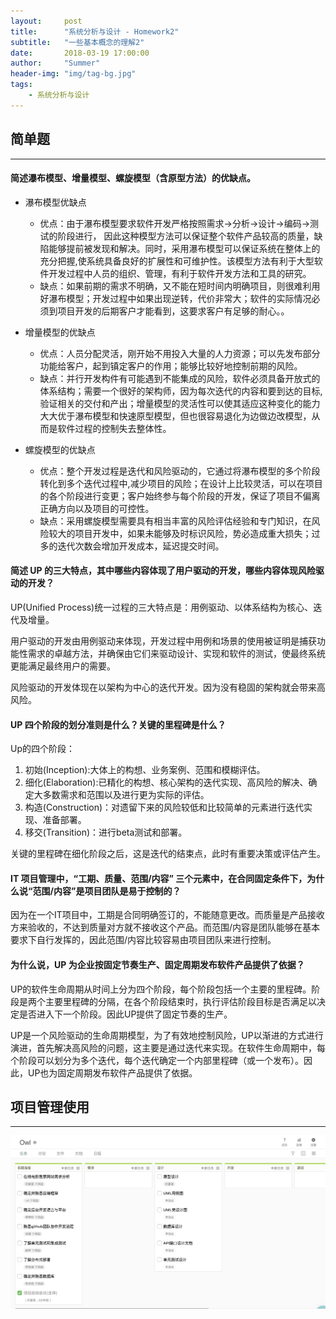 ```yaml
---
layout:     post
title:      "系统分析与设计 - Homework2"
subtitle:   "一些基本概念的理解2"
date:       2018-03-19 17:00:00
author:     "Summer"
header-img: "img/tag-bg.jpg"
tags:
    - 系统分析与设计
---
```

## 简单题
---

#### 简述瀑布模型、增量模型、螺旋模型（含原型方法）的优缺点。

- 瀑布模型优缺点
  - 优点：由于瀑布模型要求软件开发严格按照需求->分析->设计->编码->测试的阶段进行， 因此这种模型方法可以保证整个软件产品较高的质量，缺陷能够提前被发现和解决。同时，采用瀑布模型可以保证系统在整体上的充分把握,使系统具备良好的扩展性和可维护性。该模型方法有利于大型软件开发过程中人员的组织、管理，有利于软件开发方法和工具的研究。
  - 缺点：如果前期的需求不明确，又不能在短时间内明确项目，则很难利用好瀑布模型；开发过程中如果出现逆转，代价非常大；软件的实际情况必须到项目开发的后期客户才能看到，这要求客户有足够的耐心。。

- 增量模型的优缺点
  - 优点：人员分配灵活，刚开始不用投入大量的人力资源；可以先发布部分功能给客户，起到镇定客户的作用；能够比较好地控制前期的风险。
  - 缺点：并行开发构件有可能遇到不能集成的风险，软件必须具备开放式的体系结构；需要一个很好的架构师，因为每次迭代的内容和要到达的目标,验证相关的交付和产出；增量模型的灵活性可以使其适应这种变化的能力大大优于瀑布模型和快速原型模型，但也很容易退化为边做边改模型，从而是软件过程的控制失去整体性。

- 螺旋模型的优缺点
  - 优点：整个开发过程是迭代和风险驱动的，它通过将瀑布模型的多个阶段转化到多个迭代过程中,减少项目的风险；在设计上比较灵活，可以在项目的各个阶段进行变更；客户始终参与每个阶段的开发，保证了项目不偏离正确方向以及项目的可控性。
  - 缺点：采用螺旋模型需要具有相当丰富的风险评估经验和专门知识，在风险较大的项目开发中，如果未能够及时标识风险，势必造成重大损失；过多的迭代次数会增加开发成本，延迟提交时间。

#### 简述 UP 的三大特点，其中哪些内容体现了用户驱动的开发，哪些内容体现风险驱动的开发？

  UP(Unified Process)统一过程的三大特点是：用例驱动、以体系结构为核心、迭代及增量。

  用户驱动的开发由用例驱动来体现，开发过程中用例和场景的使用被证明是捕获功能性需求的卓越方法，并确保由它们来驱动设计、实现和软件的测试，使最终系统更能满足最终用户的需要。

  风险驱动的开发体现在以架构为中心的迭代开发。因为没有稳固的架构就会带来高风险。

#### UP 四个阶段的划分准则是什么？关键的里程碑是什么？
  Up的四个阶段：
  1. 初始(Inception):大体上的构想、业务案例、范围和模糊评估。
  2. 细化(Elaboration):已精化的构想、核心架构的迭代实现、高风险的解决、确定大多数需求和范围以及进行更为实际的评估。
  3. 构造(Construction)：对遗留下来的风险较低和比较简单的元素进行迭代实现、准备部署。
  4. 移交(Transition)：进行beta测试和部署。

  关键的里程碑在细化阶段之后，这是迭代的结束点，此时有重要决策或评估产生。

#### IT 项目管理中，“工期、质量、范围/内容” 三个元素中，在合同固定条件下，为什么说“范围/内容”是项目团队是易于控制的？

  因为在一个IT项目中，工期是合同明确签订的，不能随意更改。而质量是产品接收方来验收的，不达到质量对方就不接收这个产品。而范围/内容是团队能够在基本要求下自行发挥的，因此范围/内容比较容易由项目团队来进行控制。

#### 为什么说，UP 为企业按固定节奏生产、固定周期发布软件产品提供了依据？
  UP的软件生命周期从时间上分为四个阶段，每个阶段包括一个主要的里程碑。阶段是两个主要里程碑的分隔，在各个阶段结束时，执行评估阶段目标是否满足以决定是否进入下一个阶段。因此UP提供了固定节奏的生产。

  UP是一个风险驱动的生命周期模型，为了有效地控制风险，UP以渐进的方式进行演进，首先解决高风险的问题，这主要是通过迭代来实现。在软件生命周期中，每个阶段可以划分为多个迭代，每个迭代确定一个内部里程碑（或一个发布）。因此，UP也为固定周期发布软件产品提供了依据。

## 项目管理使用
---

  ![kanban](https://github.com/summer06/summer06.github.io/blob/master/_posts/img/OwlTeam_kanban.png?raw=true)
